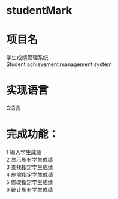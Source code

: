 # studentMark
#  项目名   
学生成绩管理系统    
Student achievement management system    
# 实现语言
C语言   
# 完成功能：     
1  输入学生成绩     
2  显示所有学生成绩    
3  查找指定学生成绩   
4  删除指定学生成绩      
5  修改指定学生成绩   
6  统计所有学生成绩   

